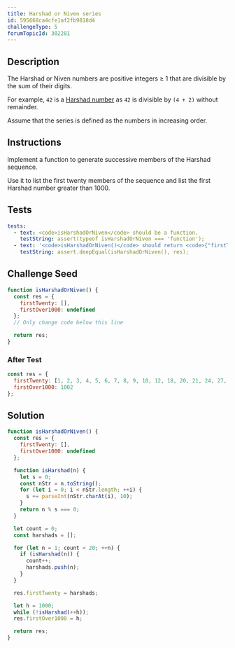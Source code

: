 ```yaml
---
title: Harshad or Niven series
id: 595668ca4cfe1af2fb9818d4
challengeType: 5
forumTopicId: 302281
---
```


## Description

<section id='description'>

The Harshad or Niven numbers are positive integers ≥ 1 that are divisible by the sum of their digits.

For example, `42` is a [Harshad number](https://rosettacode.org/wiki/Harshad_or_Niven_series "Harshad or Niven series") as `42` is divisible by `(4 + 2)` without remainder.

Assume that the series is defined as the numbers in increasing order.

</section>

## Instructions

<section id='instructions'>

Implement a function to generate successive members of the Harshad sequence.

Use it to list the first twenty members of the sequence and list the first Harshad number greater than 1000.

</section>

## Tests

<section id='tests'>

```yml
tests:
  - text: <code>isHarshadOrNiven</code> should be a function.
    testString: assert(typeof isHarshadOrNiven === 'function');
  - text: '<code>isHarshadOrNiven()</code> should return <code>{"firstTwenty": [1, 2, 3, 4, 5, 6, 7, 8, 9, 10, 12, 18, 20, 21, 24, 27, 30, 36, 40, 42],"firstOver1000": 1002}</code>'
    testString: assert.deepEqual(isHarshadOrNiven(), res);

```

</section>

## Challenge Seed

<section id='challengeSeed'>

<div id='js-seed'>

```js
function isHarshadOrNiven() {
  const res = {
    firstTwenty: [],
    firstOver1000: undefined
  };
  // Only change code below this line

  return res;
}
```

</div>

### After Test

<div id='js-teardown'>

```js
const res = {
  firstTwenty: [1, 2, 3, 4, 5, 6, 7, 8, 9, 10, 12, 18, 20, 21, 24, 27, 30, 36, 40, 42],
  firstOver1000: 1002
};
```

</div>

</section>

## Solution

<section id='solution'>

```js
function isHarshadOrNiven() {
  const res = {
    firstTwenty: [],
    firstOver1000: undefined
  };

  function isHarshad(n) {
    let s = 0;
    const nStr = n.toString();
    for (let i = 0; i < nStr.length; ++i) {
      s += parseInt(nStr.charAt(i), 10);
    }
    return n % s === 0;
  }

  let count = 0;
  const harshads = [];

  for (let n = 1; count < 20; ++n) {
    if (isHarshad(n)) {
      count++;
      harshads.push(n);
    }
  }

  res.firstTwenty = harshads;

  let h = 1000;
  while (!isHarshad(++h));
  res.firstOver1000 = h;

  return res;
}

```

</section>
